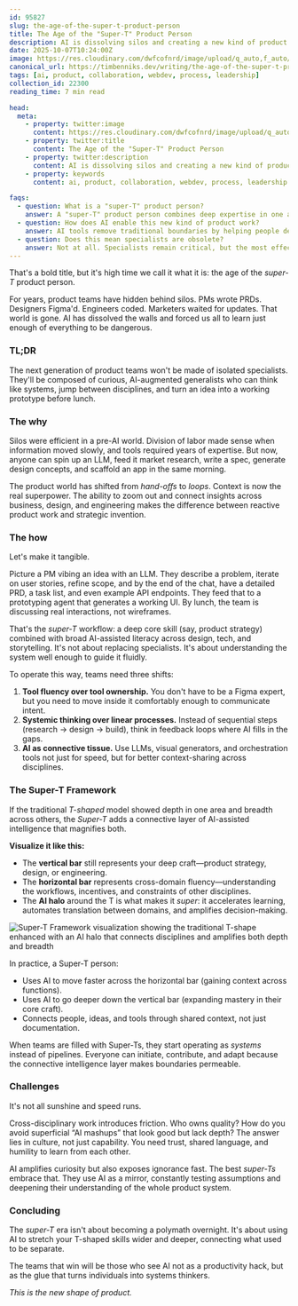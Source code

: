 ```yaml
---
id: 95827
slug: the-age-of-the-super-t-product-person
title: The Age of the "Super-T" Product Person
description: AI is dissolving silos and creating a new kind of product person who thinks like a system, connects disciplines, and prototypes ideas before lunch.
date: 2025-10-07T10:24:00Z
image: https://res.cloudinary.com/dwfcofnrd/image/upload/q_auto,f_auto/website/super-t.png
canonical_url: https://timbenniks.dev/writing/the-age-of-the-super-t-product-person
tags: [ai, product, collaboration, webdev, process, leadership]
collection_id: 22300
reading_time: 7 min read

head:
  meta:
    - property: twitter:image
      content: https://res.cloudinary.com/dwfcofnrd/image/upload/q_auto,f_auto/website/super-t.png
    - property: twitter:title
      content: The Age of the "Super-T" Product Person
    - property: twitter:description
      content: AI is dissolving silos and creating a new kind of product person who thinks like a system, connects disciplines, and prototypes ideas before lunch.
    - property: keywords
      content: ai, product, collaboration, webdev, process, leadership

faqs:
  - question: What is a "super-T" product person?
    answer: A "super-T" product person combines deep expertise in one area with broad knowledge across others, using AI to connect disciplines and make faster, smarter decisions.
  - question: How does AI enable this new kind of product work?
    answer: AI tools remove traditional boundaries by helping people design, write, code, and analyze faster, turning context-switching into an advantage instead of a burden.
  - question: Does this mean specialists are obsolete?
    answer: Not at all. Specialists remain critical, but the most effective teams combine deep skill with broad, AI-augmented curiosity across roles.
---
```


That's a bold title, but it's high time we call it what it is: the age of the *super-T* product person.

For years, product teams have hidden behind silos. PMs wrote PRDs. Designers Figma'd. Engineers coded. Marketers waited for updates. That world is gone. AI has dissolved the walls and forced us all to learn just enough of everything to be dangerous.

### TL;DR

The next generation of product teams won't be made of isolated specialists. They'll be composed of curious, AI-augmented generalists who can think like systems, jump between disciplines, and turn an idea into a working prototype before lunch.

### The why

Silos were efficient in a pre-AI world. Division of labor made sense when information moved slowly, and tools required years of expertise. But now, anyone can spin up an LLM, feed it market research, write a spec, generate design concepts, and scaffold an app in the same morning.

The product world has shifted from *hand-offs* to *loops*. Context is now the real superpower. The ability to zoom out and connect insights across business, design, and engineering makes the difference between reactive product work and strategic invention.

### The how

Let's make it tangible.

Picture a PM vibing an idea with an LLM. They describe a problem, iterate on user stories, refine scope, and by the end of the chat, have a detailed PRD, a task list, and even example API endpoints. They feed that to a prototyping agent that generates a working UI. By lunch, the team is discussing real interactions, not wireframes.

That's the *super-T* workflow: a deep core skill (say, product strategy) combined with broad AI-assisted literacy across design, tech, and storytelling. It's not about replacing specialists. It's about understanding the system well enough to guide it fluidly.

To operate this way, teams need three shifts:

1. **Tool fluency over tool ownership.** You don't have to be a Figma expert, but you need to move inside it comfortably enough to communicate intent.
2. **Systemic thinking over linear processes.** Instead of sequential steps (research → design → build), think in feedback loops where AI fills in the gaps.
3. **AI as connective tissue.** Use LLMs, visual generators, and orchestration tools not just for speed, but for better context-sharing across disciplines.

### The Super-T Framework

If the traditional *T-shaped* model showed depth in one area and breadth across others, the *Super-T* adds a connective layer of AI-assisted intelligence that magnifies both.

**Visualize it like this:**

* The **vertical bar** still represents your deep craft—product strategy, design, or engineering.
* The **horizontal bar** represents cross-domain fluency—understanding the workflows, incentives, and constraints of other disciplines.
* The **AI halo** around the T is what makes it *super*: it accelerates learning, automates translation between domains, and amplifies decision-making.

![Super-T Framework visualization showing the traditional T-shape enhanced with an AI halo that connects disciplines and amplifies both depth and breadth](https://res.cloudinary.com/dwfcofnrd/image/upload/q_auto,f_auto/w_800/website/super-t.png)

In practice, a Super-T person:

* Uses AI to move faster across the horizontal bar (gaining context across functions).
* Uses AI to go deeper down the vertical bar (expanding mastery in their core craft).
* Connects people, ideas, and tools through shared context, not just documentation.

When teams are filled with Super-Ts, they start operating as *systems* instead of pipelines. Everyone can initiate, contribute, and adapt because the connective intelligence layer makes boundaries permeable.

### Challenges

It's not all sunshine and speed runs.

Cross-disciplinary work introduces friction. Who owns quality? How do you avoid superficial “AI mashups” that look good but lack depth? The answer lies in culture, not just capability. You need trust, shared language, and humility to learn from each other.

AI amplifies curiosity but also exposes ignorance fast. The best *super-Ts* embrace that. They use AI as a mirror, constantly testing assumptions and deepening their understanding of the whole product system.

### Concluding

The *super-T* era isn't about becoming a polymath overnight. It's about using AI to stretch your T-shaped skills wider and deeper, connecting what used to be separate.

The teams that win will be those who see AI not as a productivity hack, but as the glue that turns individuals into systems thinkers.

*This is the new shape of product.*